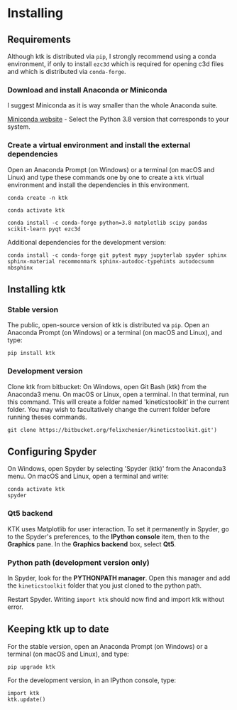 Installing
==========

Requirements
------------

Although ktk is distributed via `pip`, I strongly recommend using a conda environment, if only to install `ezc3d` which is required for opening c3d files and which is distributed via `conda-forge`.

### Download and install Anaconda or Miniconda ###

I suggest Miniconda as it is way smaller than the whole Anaconda suite.

[Miniconda website](https://docs.conda.io/en/latest/miniconda.html) - Select the Python 3.8 version that corresponds to your system.

### Create a virtual environment and install the external dependencies ###

Open an Anaconda Prompt (on Windows) or a terminal (on macOS and Linux) and type these commands one by one to create a `ktk` virtual environment and install the dependencies in this environment.

    conda create -n ktk

    conda activate ktk

    conda install -c conda-forge python=3.8 matplotlib scipy pandas scikit-learn pyqt ezc3d

Additional dependencies for the development version:

    conda install -c conda-forge git pytest mypy jupyterlab spyder sphinx sphinx-material recommonmark sphinx-autodoc-typehints autodocsumm nbsphinx


Installing ktk
--------------

### Stable version ###

The public, open-source version of ktk is distributed va `pip`. Open an Anaconda Prompt (on Windows) or a terminal (on macOS and Linux), and type:

    pip install ktk

### Development version ###

Clone ktk from bitbucket: On Windows, open Git Bash (ktk) from the Anaconda3 menu. On macOS or Linux, open a terminal. In that terminal, run this command. This will create a folder named 'kineticstoolkit' in the current folder. You may wish to facultatively change the current folder before running theses commands.

    git clone https://bitbucket.org/felixchenier/kineticstoolkit.git')


Configuring Spyder
------------------

On Windows, open Spyder by selecting 'Spyder (ktk)' from the Anaconda3 menu. On macOS and Linux, open a terminal and write:

	conda activate ktk
	spyder

### Qt5 backend ###

KTK uses Matplotlib for user interaction. To set it permanently in Spyder, go to the Spyder's preferences, to the **IPython console** item, then to the
**Graphics** pane. In the **Graphics backend** box, select **Qt5**.

### Python path (development version only) ###

In Spyder, look for the **PYTHONPATH manager**. Open this manager and add the
`kineticstoolkit` folder that you just cloned to the python path.

Restart Spyder. Writing `import ktk` should now find and import ktk without error.


Keeping ktk up to date
----------------------

For the stable version, open an Anaconda Prompt (on Windows) or a terminal (on macOS and Linux), and type:

    pip upgrade ktk

For the development version, in an IPython console, type:

    import ktk
    ktk.update()
